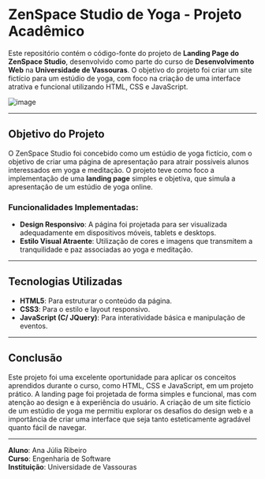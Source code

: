 # ZenSpace Studio de Yoga - Projeto Acadêmico

Este repositório contém o código-fonte do projeto de **Landing Page do ZenSpace Studio**, desenvolvido como parte do curso de **Desenvolvimento Web** na **Universidade de Vassouras**. O objetivo do projeto foi criar um site fictício para um estúdio de yoga, com foco na criação de uma interface atrativa e funcional utilizando HTML, CSS e JavaScript.

![image](https://github.com/user-attachments/assets/a66be734-bef5-400f-b42c-da4738e82d31)


---

## Objetivo do Projeto

O ZenSpace Studio foi concebido como um estúdio de yoga fictício, com o objetivo de criar uma página de apresentação para atrair possíveis alunos interessados em yoga e meditação. O projeto teve como foco a implementação de uma **landing page** simples e objetiva, que simula a apresentação de um estúdio de yoga online.

### Funcionalidades Implementadas:

- **Design Responsivo**: A página foi projetada para ser visualizada adequadamente em dispositivos móveis, tablets e desktops.
- **Estilo Visual Atraente**: Utilização de cores e imagens que transmitem a tranquilidade e paz associadas ao yoga e meditação.

---

## Tecnologias Utilizadas

- **HTML5**: Para estruturar o conteúdo da página.
- **CSS3**: Para o estilo e layout responsivo.
- **JavaScript (C/ JQuery)**: Para interatividade básica e manipulação de eventos.

---

## Conclusão

Este projeto foi uma excelente oportunidade para aplicar os conceitos aprendidos durante o curso, como HTML, CSS e JavaScript, em um projeto prático. A landing page foi projetada de forma simples e funcional, mas com atenção ao design e à experiência do usuário. A criação de um site fictício de um estúdio de yoga me permitiu explorar os desafios do design web e a importância de criar uma interface que seja tanto esteticamente agradável quanto fácil de navegar.

---

**Aluno**: Ana Júlia Ribeiro  
**Curso**: Engenharia de Software  
**Instituição**: Universidade de Vassouras  

